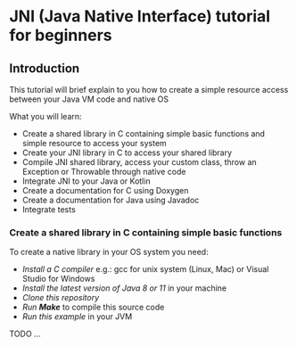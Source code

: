 # JNI (Java Native Interface) tutorial for beginners

## Introduction

This tutorial will brief explain to you how to create a simple resource access between your Java VM code and native OS

What you will learn:

- Create a shared library in C containing simple basic functions and simple resource to access your system
- Create your JNI library in C to access your shared library
- Compile JNI shared library, access your custom class, throw an Exception or Throwable through native code
- Integrate JNI to your Java or Kotlin
- Create a documentation for C using Doxygen
- Create a documentation for Java using Javadoc
- Integrate tests

### Create a shared library in C containing simple basic functions

To create a native library in your OS system you need:

- _Install a C compiler_ e.g.: gcc for unix system (Linux, Mac) or Visual Studio for Windows
- _Install the latest version of Java 8 or 11_ in your machine
- _Clone this repository_
- _Run **Make**_ to compile this source code
- _Run this example_ in your JVM

TODO ...
